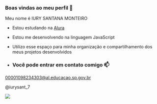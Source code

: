 ### Boas vindas ao meu perfil 💙

Meu nome é IURY SANTANA MONTEIRO

- Estou estudando na [Alura](https://www.alura.com.br)
- Estou me desenvolvendo na linguagem JavaScript
- Utilizo esse espaço para minha organização e compartilhamento dos meus projetos desenvolvidos

- ### Você pode entrar em contato comigo 📫

00001098234303@al.educacao.sp.gov.br

@iurysant_7

![](https://media1.tenor.com/m/sIg0Y4tP9s4AAAAd/mamt.gif)
